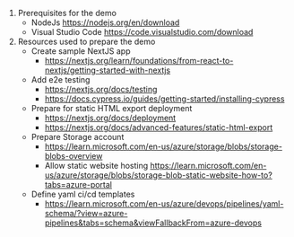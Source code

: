 1. Prerequisites for the demo
    - NodeJs https://nodejs.org/en/download
    - Visual Studio Code https://code.visualstudio.com/download
1. Resources used to prepare the demo
    - Create sample NextJS app
        - https://nextjs.org/learn/foundations/from-react-to-nextjs/getting-started-with-nextjs
    - Add e2e testing
        - https://nextjs.org/docs/testing
        - https://docs.cypress.io/guides/getting-started/installing-cypress
    - Prepare for static HTML export deployment
        - https://nextjs.org/docs/deployment
        - https://nextjs.org/docs/advanced-features/static-html-export
    - Prepare Storage account
        - https://learn.microsoft.com/en-us/azure/storage/blobs/storage-blobs-overview
        - Allow static website hosting https://learn.microsoft.com/en-us/azure/storage/blobs/storage-blob-static-website-how-to?tabs=azure-portal
    - Define yaml ci/cd templates
        - https://learn.microsoft.com/en-us/azure/devops/pipelines/yaml-schema/?view=azure-pipelines&tabs=schema&viewFallbackFrom=azure-devops